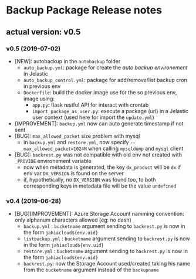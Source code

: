 # Backup Package Release notes

## actual version: v0.5

### v0.5 (2019-07-02)
* [NEW]: autobackup in the `autobackup` folder
    * `auto_backup.yml`: package for create the _auto backup environement_ in Jelastic
    * `auto_backup_control.yml`: package for add/remove/list backup cron in previous env
    * `Dockerfile`: build the docker image use for the so previous env, image using:
        * `app.py`: flask restful API for interact with crontab
        * `import_package_as_user.py`: execute a package (url) in a Jelastic user context (used here for import the `update.yml`)
* [IMPROVEMENT]: `backup.yml` now can auto generate timestamp if not sent
* [BUG]: `max_allowed_packet` size problem with mysql
    * in `backup.yml` and `restore.yml`, now specify `--max_allowed_packet=1024M` when calling `mysqldump` and `mysql` client
* [BUG]: `backrest.py` was not compatible with old env not created with `_PROVIDE` environement variable
    * now when metadata is generated, the key `dx_product` will be `dx` if env var `DX_VERSION` is found on the server
    * if, hypothetically, no `DX_VERSION` was found too, to both corresponding keys in metadata file will be the value `undefined`

### v0.4 (2019-06-28)
* [BUG][IMPROVEMENT]: Azure Storage Account namming convention: only alphanum characters allowed (eg: no dash)
    * `backup.yml` : `bucketname` argument sending to `backrest.py` is now in the form `jahiacloud${env.uid}`
    * `listbackup.yml` : `bucketname` argument sending to `backrest.py` is now in the form `jahiacloud${env.uid}`
    * `restore.yml` : `bucketname` argument sending to `backrest.py` is now in the form `jahiacloud${env.uid}`
    * `backrest.py`: now the Storage Account used/created taking his name from the `bucketname` argument instead of the `backupname`

